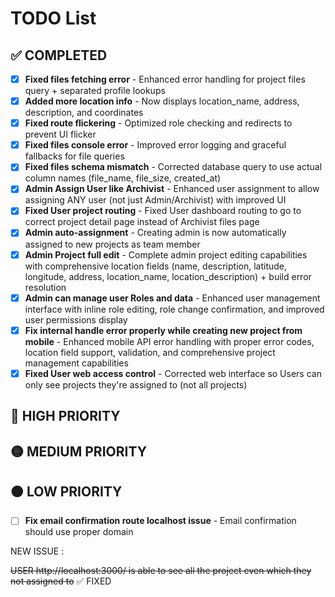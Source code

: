 # TODO List

## ✅ COMPLETED
- [x] **Fixed files fetching error** - Enhanced error handling for project files query + separated profile lookups
- [x] **Added more location info** - Now displays location_name, address, description, and coordinates
- [x] **Fixed route flickering** - Optimized role checking and redirects to prevent UI flicker
- [x] **Fixed files console error** - Improved error logging and graceful fallbacks for file queries
- [x] **Fixed files schema mismatch** - Corrected database query to use actual column names (file_name, file_size, created_at)
- [x] **Admin Assign User like Archivist** - Enhanced user assignment to allow assigning ANY user (not just Admin/Archivist) with improved UI
- [x] **Fixed User project routing** - Fixed User dashboard routing to go to correct project detail page instead of Archivist files page
- [x] **Admin auto-assignment** - Creating admin is now automatically assigned to new projects as team member
- [x] **Admin Project full edit** - Complete admin project editing capabilities with comprehensive location fields (name, description, latitude, longitude, address, location_name, location_description) + build error resolution
- [x] **Admin can manage user Roles and data** - Enhanced user management interface with inline role editing, role change confirmation, and improved user permissions display
- [x] **Fix internal handle error properly while creating new project from mobile** - Enhanced mobile API error handling with proper error codes, location field support, validation, and comprehensive project management capabilities
- [x] **Fixed User web access control** - Corrected web interface so Users can only see projects they're assigned to (not all projects)

## 🔴 HIGH PRIORITY

## 🟡 MEDIUM PRIORITY  

## 🟠 LOW PRIORITY
- [ ] **Fix email confirmation route localhost issue** - Email confirmation should use proper domain 

NEW ISSUE : 

~~USER http://localhost:3000/ is able to see all the project even which they not assigned to~~ ✅ FIXED 